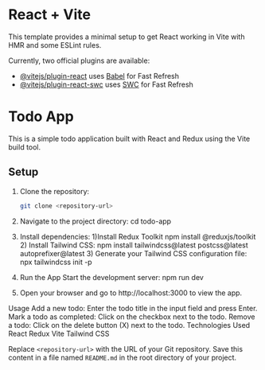 # React + Vite

This template provides a minimal setup to get React working in Vite with HMR and some ESLint rules.

Currently, two official plugins are available:

- [@vitejs/plugin-react](https://github.com/vitejs/vite-plugin-react/blob/main/packages/plugin-react/README.md) uses [Babel](https://babeljs.io/) for Fast Refresh
- [@vitejs/plugin-react-swc](https://github.com/vitejs/vite-plugin-react-swc) uses [SWC](https://swc.rs/) for Fast Refresh

# Todo App

This is a simple todo application built with React and Redux using the Vite build tool.

## Setup

1. Clone the repository:

   ```bash
   git clone <repository-url>

   ```

2. Navigate to the project directory:
   cd todo-app
3. Install dependencies:
   1)Install Redux Toolkit
      npm install @reduxjs/toolkit
   2) Install Tailwind CSS:
      npm install tailwindcss@latest postcss@latest autoprefixer@latest
   3) Generate your Tailwind CSS configuration file:
      npx tailwindcss init -p

5. Run the App
   Start the development server: npm run dev

6. Open your browser and go to http://localhost:3000 to view the app.

Usage
Add a new todo: Enter the todo title in the input field and press Enter.
Mark a todo as completed: Click on the checkbox next to the todo.
Remove a todo: Click on the delete button (X) next to the todo.
Technologies Used
React
Redux
Vite
Tailwind CSS

Replace `<repository-url>` with the URL of your Git repository. Save this content in a file named `README.md` in the root directory of your project.

